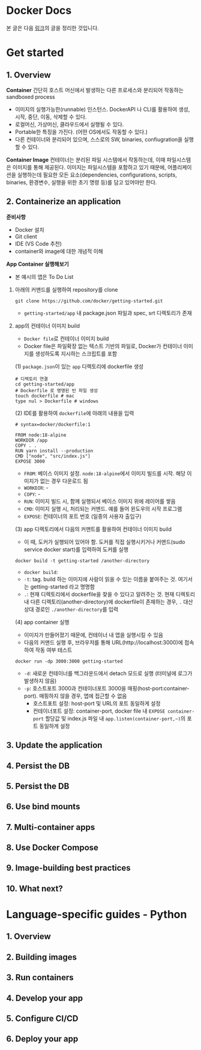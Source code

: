 #  Docker Docs

본 글은 다음 [링크](https://docs.docker.com/)의 글을 정리한 것입니다.


# Get started

## 1. Overview

**Container**
간단히 호스트 머신에서 발생하는 다른 프로세스와 분리되어 작동하는 sandboxed process

- 이미지의 실행가능한(runnable) 인스턴스. DockerAPI 나 CLI를 활용하여 생성, 시작, 중단, 이동, 삭제할 수 있다.
- 로컬머신, 가상머신, 클라우드에서 실행될 수 있다.
- Portable한 특징을 가진다. (어떤 OS에서도 작동할 수 있다.)
- 다른 컨테이너와 분리되어 있으며, 스스로의 SW, binaries, confiugration을 실행할 수 있다.

**Container Image**
컨테이너는 분리된 파일 시스템에서 작동하는데, 이때 파일시스템은 이미지를 통해 제공된다. 이미지는 파일시스템을 포함하고 있기 때문에, 어플리케이션을 실행하는데 필요한 모든 요소(dependencies, configurations, scripts, binaries, 환경변수, 실행을 위한 초기 명령 등)를 담고 있어야만 한다.

## 2. Containerize an application

**준비사항**
- Docker 설치
- Git client
- IDE (VS Code 추천)
- container와 image에 대한 개념적 이해

**App Container 실행해보기**
- 본 예시의 앱은 To Do List

1. 아래의 커맨드를 실행하여 repository를 clone

    ```
    git clone https://github.com/docker/getting-started.git
    ```
    - `getting-started/app` 내 package.json 파일과 spec, srt 디렉토리가 존재
    
2. app의 컨테이너 이미지 build
    - `Docker file`로 컨테이너 이미지 build
    - Docker file은 파일확장 없는 텍스트 기반의 파일로, Docker가 컨테이너 이미지를 생성하도록 지시하는 스크립트를 포함

    (1) `package.json`이 있는 `app` 디렉토리에 dockerfile 생성
    ```
    # 디렉토리 연결
    cd getting-started/app
    # Dockerfile 로 명명된 빈 파일 생성
    touch dockerfile # mac
    type nul > Dockerfile # windows
    ```
    (2) IDE를 활용하여 `dockerfile`에 아래의 내용을 입력
    ```
    # syntax=docker/dockerfile:1
   
    FROM node:18-alpine
    WORKDIR /app
    COPY . .
    RUN yarn install --production
    CMD ["node", "src/index.js"]
    EXPOSE 3000
    ```

    - `FROM`: 베이스 이미지 설정. `node:18-alpine`에서 이미지 빌드를 시작. 해당 이미지가 없는 경우 다운로드 됨
    - `WORKDIR`: -
    - `COPY`: -
    - `RUN`: 이미지 빌드 시, 함께 실행되서 베이스 이미지 위에 레이어를 쌓음
    - `CMD`: 이미지 실행 시, 처리되는 커맨드. 예를 들어 윈도우의 시작 프로그램
    - `EXPOSE`: 컨테이너의 포트 번호 (일종의 사용자 출입구)

    (3) app 디렉토리에서 다음의 커맨트를 활용하여 컨테이너 이미지 build
        
    - 이 때, 도커가 실행되어 있어야 함. 도커를 직접 실행시키거나 커맨드(sudo service docker start)를 입력하여 도커를 실행
    ```
    docker build -t getting-started /another-directory
    ```
    - `docker build`:
    - `-t`: tag. build 하는 이미지에 사람이 읽을 수 있는 이름을 붙여주는 것. 여기서는 getting-started 라고 명명함
    - `.`: 현재 디렉토리에서 dockerfile을 찾을 수 있다고 알려주는 것. 현재 디렉토리 내 다른 디렉토리(another-directory)에 dockerfile이 존재하는 경우, `.` 대산 상대 경로인 `./another-directory`를 입력

    (4) app container 실행
    - 이미지가 만들어졌기 때문에, 컨테이너 내 앱을 실행시킬 수 있음
    - 다음의 커맨드 실행 후, 브라우저를 통해 URL(http://localhost:3000)에 접속하여 작동 여부 테스트
    ```
    docker run -dp 3000:3000 getting-started
    ```
    - `-d`: 새로운 컨테이너를 백그라운드에서 detach 모드로 실행 (터미널에 로그가 발생하지 않음)
    - `-p`: 호스트포트 3000과 컨테이너포트 3000을 매핑(host-port:container-port). 매핑하지 않을 경우, 앱에 접근할 수 없음
        - 호스트포트 설정: host-port 및 URL의 포트 동일하게 설정
        - 컨테이너포트 설정: container-port, docker file 내 `EXPOSE container-port` 할당값 및 index.js 파일 내 `app.listen(container-port,~)`의 포트 동일하게 설정


## 3. Update the application

## 4. Persist the DB

## 5. Persist the DB

## 6. Use bind mounts

## 7. Multi-container apps

## 8. Use Docker Compose

## 9. Image-building best practices

## 10. What next?


# Language-specific guides - Python

## 1. Overview

## 2. Building images

## 3. Run containers

## 4. Develop your app

## 5. Configure CI/CD

## 6. Deploy your app
